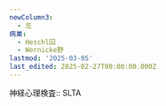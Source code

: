 ```yaml
---
newColumn3:
  - 左
病巣:
  - Heschl回
  - Wernicke野
lastmod: '2025-03-05'
last_edited: 2025-02-27T00:00:00.000Z
---
```


神経心理検査:: SLTA
